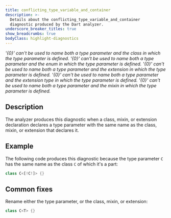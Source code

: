 ```yaml
---
title: conflicting_type_variable_and_container
description: >-
  Details about the conflicting_type_variable_and_container
  diagnostic produced by the Dart analyzer.
underscore_breaker_titles: true
show_breadcrumbs: true
bodyClass: highlight-diagnostics
---
```


_'{0}' can't be used to name both a type parameter and the class in which the type parameter is defined._
_'{0}' can't be used to name both a type parameter and the enum in which the type parameter is defined._
_'{0}' can't be used to name both a type parameter and the extension in which the type parameter is defined._
_'{0}' can't be used to name both a type parameter and the extension type in which the type parameter is defined._
_'{0}' can't be used to name both a type parameter and the mixin in which the type parameter is defined._

## Description

The analyzer produces this diagnostic when a class, mixin, or extension
declaration declares a type parameter with the same name as the class,
mixin, or extension that declares it.

## Example

The following code produces this diagnostic because the type parameter `C`
has the same name as the class `C` of which it's a part:

```dart
class C<[!C!]> {}
```

## Common fixes

Rename either the type parameter, or the class, mixin, or extension:

```dart
class C<T> {}
```
